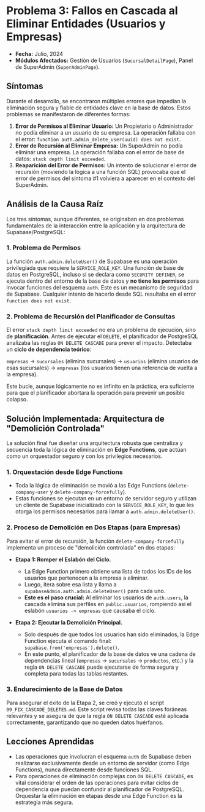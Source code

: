 # Problema 3: Fallos en Cascada al Eliminar Entidades (Usuarios y Empresas)

-   **Fecha:** Julio, 2024
-   **Módulos Afectados:** Gestión de Usuarios (`SucursalDetailPage`), Panel de SuperAdmin (`SuperAdminPage`).

## Síntomas

Durante el desarrollo, se encontraron múltiples errores que impedían la eliminación segura y fiable de entidades clave en la base de datos. Estos problemas se manifestaron de diferentes formas:

1.  **Error de Permisos al Eliminar Usuario:** Un Propietario o Administrador no podía eliminar a un usuario de su empresa. La operación fallaba con el error: `function auth.admin_delete_user(uuid) does not exist`.
2.  **Error de Recursión al Eliminar Empresa:** Un SuperAdmin no podía eliminar una empresa. La operación fallaba con el error de base de datos: `stack depth limit exceeded`.
3.  **Reaparición del Error de Permisos:** Un intento de solucionar el error de recursión (moviendo la lógica a una función SQL) provocaba que el error de permisos del síntoma #1 volviera a aparecer en el contexto del SuperAdmin.

## Análisis de la Causa Raíz

Los tres síntomas, aunque diferentes, se originaban en dos problemas fundamentales de la interacción entre la aplicación y la arquitectura de Supabase/PostgreSQL:

### 1. Problema de Permisos

La función `auth.admin.deleteUser()` de Supabase es una operación privilegiada que requiere la `SERVICE_ROLE_KEY`. Una función de base de datos en PostgreSQL, incluso si se declara como `SECURITY DEFINER`, se ejecuta dentro del entorno de la base de datos y **no tiene los permisos** para invocar funciones del esquema `auth`. Este es un mecanismo de seguridad de Supabase. Cualquier intento de hacerlo desde SQL resultaba en el error `function does not exist`.

### 2. Problema de Recursión del Planificador de Consultas

El error `stack depth limit exceeded` no era un problema de ejecución, sino de **planificación**. Antes de ejecutar el `DELETE`, el planificador de PostgreSQL analizaba las reglas `ON DELETE CASCADE` para prever el impacto. Detectaba un **ciclo de dependencia teórico**:

`empresas` → `sucursales` (elimina sucursales) → `usuarios` (elimina usuarios de esas sucursales) → `empresas` (los usuarios tienen una referencia de vuelta a la empresa).

Este bucle, aunque lógicamente no es infinito en la práctica, era suficiente para que el planificador abortara la operación para prevenir un posible colapso.

## Solución Implementada: Arquitectura de "Demolición Controlada"

La solución final fue diseñar una arquitectura robusta que centraliza y secuencia toda la lógica de eliminación en **Edge Functions**, que actúan como un orquestador seguro y con los privilegios necesarios.

### 1. Orquestación desde Edge Functions

-   Toda la lógica de eliminación se movió a las Edge Functions (`delete-company-user` y `delete-company-forcefully`).
-   Estas funciones se ejecutan en un entorno de servidor seguro y utilizan un cliente de Supabase inicializado con la `SERVICE_ROLE_KEY`, lo que les otorga los permisos necesarios para llamar a `auth.admin.deleteUser()`.

### 2. Proceso de Demolición en Dos Etapas (para Empresas)

Para evitar el error de recursión, la función `delete-company-forcefully` implementa un proceso de "demolición controlada" en dos etapas:

-   **Etapa 1: Romper el Eslabón del Ciclo.**
    -   La Edge Function primero obtiene una lista de todos los IDs de los usuarios que pertenecen a la empresa a eliminar.
    -   Luego, itera sobre esa lista y llama a `supabaseAdmin.auth.admin.deleteUser()` para cada uno.
    -   **Este es el paso crucial:** Al eliminar los usuarios de `auth.users`, la cascada elimina sus perfiles en `public.usuarios`, rompiendo así el eslabón `usuarios -> empresas` que causaba el ciclo.

-   **Etapa 2: Ejecutar la Demolición Principal.**
    -   Solo después de que todos los usuarios han sido eliminados, la Edge Function ejecuta el comando final: `supabase.from('empresas').delete()`.
    -   En este punto, el planificador de la base de datos ve una cadena de dependencias lineal (`empresas` → `sucursales` → `productos`, etc.) y la regla `ON DELETE CASCADE` puede ejecutarse de forma segura y completa para todas las tablas restantes.

### 3. Endurecimiento de la Base de Datos

Para asegurar el éxito de la Etapa 2, se creó y ejecutó el script `09_FIX_CASCADE_DELETES.md`. Este script revisa todas las claves foráneas relevantes y se asegura de que la regla `ON DELETE CASCADE` esté aplicada correctamente, garantizando que no queden datos huérfanos.

## Lecciones Aprendidas

-   Las operaciones que involucran el esquema `auth` de Supabase deben realizarse exclusivamente desde un entorno de servidor (como Edge Functions), nunca directamente desde funciones SQL.
-   Para operaciones de eliminación complejas con `ON DELETE CASCADE`, es vital considerar el orden de las operaciones para evitar ciclos de dependencia que puedan confundir al planificador de PostgreSQL. Orquestar la eliminación en etapas desde una Edge Function es la estrategia más segura.